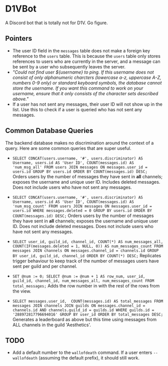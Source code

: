 # D1VBot
A Discord bot that is totally not for D1V. Go figure.

## Pointers
- The user ID field in the `messages` table does not make a foreign key reference to the `users` table. This is because the `users` table only stores references to users who are currently in the server, and a message can be sent by a user who subsequently leaves the server.
- *"Could not find user ${username} to ping. If this username does not consist of only alphanumeric charcters (lowercase a-z, uppercase A-Z, numbers 0-9 only) or standard keyboard symbols, the database cannot store the username. If you want this command to work on your username, ensure that it only consists of the character sets described above."*
- If a user has not sent any messages, their user ID will not show up in the list. Use this to check if a user is queried who has not sent any messages.

## Common Database Queries

The backend database makes no discrimination around the context of a query. Here are some common queries that are super useful.

- `SELECT CONCAT(users.username, '#', users.discriminator) AS Username, users.id AS 'User ID', COUNT(messages.id) AS 'num_msg_all' FROM users JOIN messages ON messages.user_id = users.id GROUP BY users.id ORDER BY COUNT(messages.id) DESC;`  
Orders users by the number of messages they have sent in **all** channels; exposes the username and unique user ID. Includes deleted messages. Does not include users who have not sent any messages.

- `SELECT CONCAT(users.username, '#', users.discriminator) AS Username, users.id AS 'User ID', COUNT(messages.id) AS 'num_msg_count' FROM users JOIN messages ON messages.user_id = users.id WHERE messages.deleted = 0 GROUP BY users.id ORDER BY COUNT(messages.id) DESC;`
Orders users by the number of messages they have sent in **all** channels; exposes the username and unique user ID. Does not include deleted messages. Does not include users who have not sent any messages.

- `SELECT user_id, guild_id, channel_id, COUNT(*) AS num_messages_all, COUNT(IF(messages.deleted = 1, NULL, 0)) AS num_messages_count FROM messages JOIN channels ON messages.channel_id = channels.id GROUP BY user_id, guild_id, channel_id ORDER BY COUNT(*) DESC;`
Replicates trigger behaviour to keep track of the number of messages users have sent per guild and per channel.

- `SET @num := 0; SELECT @num := @num + 1 AS row_num, user_id, guild_id, channel_id, num_messages_all, num_messages_count FROM total_messages;`
Adds the row number in with the rest of the rows from the view.

- `SELECT messages.user_id,  COUNT(messages.id) AS total_messages FROM messages JOIN channels JOIN guilds ON messages.channel_id = channels.id AND channels.guild_id = guilds.id WHERE guilds.id = '288972817796694016' GROUP BY user_id ORDER BY total_messages DESC;`
Generates a leaderboard as above but this time using messages from ALL channels in the guild 'Aesthetics'.

## TODO

- Add a default number to the `wallofdeath` command. If a user enters `--wallofdeath` (assuming the default prefix), it should still work.